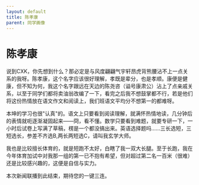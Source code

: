 ```yaml
---
layout: default
title: 陈孝康
parent: 同学画像
---
```


# 陈孝康

说到CXK，你先想到什么？那必定是与风度翩翩气宇轩昂虎背熊腰沾不上一点关系的我呀。陈孝康，这个名字应该很好理解，孝既是辈分，也是孝顺。康便是健康，但不知为何，我这个名字跟远在天边的陈尧咨（谥号康肃公）沾上了点亲戚关系，以至于同学们都将卖油翁改编了一下，看完之后我不想鼓掌都不行，若是他们将这份热情放在语文作文和阅读上，我们班语文平均分不想第一的都难呀。

本坤的学习也很"认真"的。语文上只要看到阅读理解，就满怀热情地读，几分钟后的表情就呃逐渐凝固起来——冏，看不懂。数学只要看到难题，就要专研一下，一小时后试卷上写满了草稿，楞是一个都没搞出来。英语选择题吗……三长选短，三短选长，参差不齐选B,两长两短选C，请叫我玄学大师。

我也是比较擅长体育的，就是短跑不太好，白瞎了我一双大长腿。至于长跑，我在今年体育加试中对我那一组的第一已不抱有希望，但对超过第二名一百米（很难）还是比较感兴趣的，这便是自信与实力。

本次新闻联播到此结束，期待您的一键三连。

